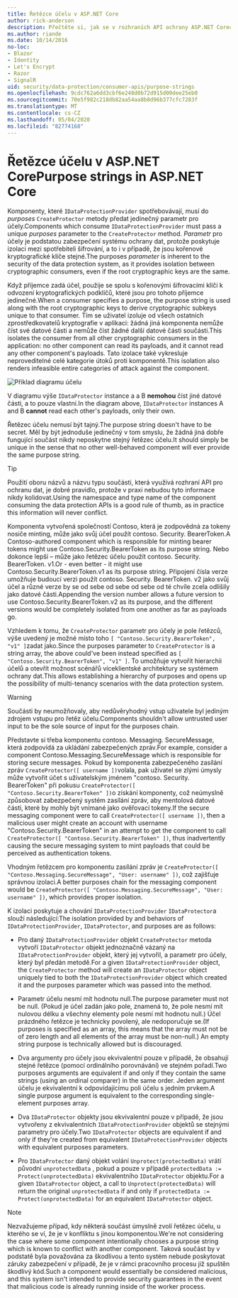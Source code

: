 ```yaml
---
title: Řetězce účelu v ASP.NET Core
author: rick-anderson
description: Přečtěte si, jak se v rozhraních API ochrany ASP.NET Corech dat používají řetězce účelu.
ms.author: riande
ms.date: 10/14/2016
no-loc:
- Blazor
- Identity
- Let's Encrypt
- Razor
- SignalR
uid: security/data-protection/consumer-apis/purpose-strings
ms.openlocfilehash: 9cdc762a6dd3cbf6e248d0b72d915d09dee25eb0
ms.sourcegitcommit: 70e5f982c218db82aa54aa8b8d96b377cfc7283f
ms.translationtype: MT
ms.contentlocale: cs-CZ
ms.lasthandoff: 05/04/2020
ms.locfileid: "82774168"
---
```

# <a name="purpose-strings-in-aspnet-core"></a><span data-ttu-id="2c3ab-103">Řetězce účelu v ASP.NET Core</span><span class="sxs-lookup"><span data-stu-id="2c3ab-103">Purpose strings in ASP.NET Core</span></span>

<a name="data-protection-consumer-apis-purposes"></a>

<span data-ttu-id="2c3ab-104">Komponenty, které `IDataProtectionProvider` spotřebovávají, musí do *purposes* `CreateProtector` metody předat jedinečný parametr pro účely.</span><span class="sxs-lookup"><span data-stu-id="2c3ab-104">Components which consume `IDataProtectionProvider` must pass a unique *purposes* parameter to the `CreateProtector` method.</span></span> <span data-ttu-id="2c3ab-105">*Parametr* pro účely je podstatou zabezpečení systému ochrany dat, protože poskytuje izolaci mezi spotřebiteli šifrování, a to i v případě, že jsou kořenové kryptografické klíče stejné.</span><span class="sxs-lookup"><span data-stu-id="2c3ab-105">The purposes *parameter* is inherent to the security of the data protection system, as it provides isolation between cryptographic consumers, even if the root cryptographic keys are the same.</span></span>

<span data-ttu-id="2c3ab-106">Když příjemce zadá účel, použije se spolu s kořenovými šifrovacími klíči k odvození kryptografických podklíčů, které jsou pro tohoto příjemce jedinečné.</span><span class="sxs-lookup"><span data-stu-id="2c3ab-106">When a consumer specifies a purpose, the purpose string is used along with the root cryptographic keys to derive cryptographic subkeys unique to that consumer.</span></span> <span data-ttu-id="2c3ab-107">Tím se uživatel izoluje od všech ostatních zprostředkovatelů kryptografie v aplikaci: žádná jiná komponenta nemůže číst své datové části a nemůže číst žádné další datové části součásti.</span><span class="sxs-lookup"><span data-stu-id="2c3ab-107">This isolates the consumer from all other cryptographic consumers in the application: no other component can read its payloads, and it cannot read any other component's payloads.</span></span> <span data-ttu-id="2c3ab-108">Tato izolace také vykresluje neproveditelné celé kategorie útoků proti komponentě.</span><span class="sxs-lookup"><span data-stu-id="2c3ab-108">This isolation also renders infeasible entire categories of attack against the component.</span></span>

![Příklad diagramu účelu](purpose-strings/_static/purposes.png)

<span data-ttu-id="2c3ab-110">V diagramu výše `IDataProtector` instance a a B **nemohou** číst jiné datové části, a to pouze vlastní.</span><span class="sxs-lookup"><span data-stu-id="2c3ab-110">In the diagram above, `IDataProtector` instances A and B **cannot** read each other's payloads, only their own.</span></span>

<span data-ttu-id="2c3ab-111">Řetězec účelu nemusí být tajný.</span><span class="sxs-lookup"><span data-stu-id="2c3ab-111">The purpose string doesn't have to be secret.</span></span> <span data-ttu-id="2c3ab-112">Měl by být jednoduše jedinečný v tom smyslu, že žádná jiná dobře fungující součást nikdy neposkytne stejný řetězec účelu.</span><span class="sxs-lookup"><span data-stu-id="2c3ab-112">It should simply be unique in the sense that no other well-behaved component will ever provide the same purpose string.</span></span>

>[!TIP]
> <span data-ttu-id="2c3ab-113">Použití oboru názvů a názvu typu součásti, která využívá rozhraní API pro ochranu dat, je dobré pravidlo, protože v praxi nebudou tyto informace nikdy kolidovat.</span><span class="sxs-lookup"><span data-stu-id="2c3ab-113">Using the namespace and type name of the component consuming the data protection APIs is a good rule of thumb, as in practice this information will never conflict.</span></span>
>
><span data-ttu-id="2c3ab-114">Komponenta vytvořená společností Contoso, která je zodpovědná za tokeny nosiče minting, může jako svůj účel použít contoso. Security. BearerToken.</span><span class="sxs-lookup"><span data-stu-id="2c3ab-114">A Contoso-authored component which is responsible for minting bearer tokens might use Contoso.Security.BearerToken as its purpose string.</span></span> <span data-ttu-id="2c3ab-115">Nebo dokonce lepší – může jako řetězec účelu použít contoso. Security. BearerToken. v1.</span><span class="sxs-lookup"><span data-stu-id="2c3ab-115">Or - even better - it might use Contoso.Security.BearerToken.v1 as its purpose string.</span></span> <span data-ttu-id="2c3ab-116">Připojení čísla verze umožňuje budoucí verzi použít contoso. Security. BearerToken. v2 jako svůj účel a různé verze by se od sebe od sebe od sebe od té chvíle zcela odlišily jako datové části.</span><span class="sxs-lookup"><span data-stu-id="2c3ab-116">Appending the version number allows a future version to use Contoso.Security.BearerToken.v2 as its purpose, and the different versions would be completely isolated from one another as far as payloads go.</span></span>

<span data-ttu-id="2c3ab-117">Vzhledem k tomu, že `CreateProtector` parametr pro účely je pole řetězců, výše uvedený je možné místo toho `[ "Contoso.Security.BearerToken", "v1" ]`zadat jako.</span><span class="sxs-lookup"><span data-stu-id="2c3ab-117">Since the purposes parameter to `CreateProtector` is a string array, the above could've been instead specified as `[ "Contoso.Security.BearerToken", "v1" ]`.</span></span> <span data-ttu-id="2c3ab-118">To umožňuje vytvořit hierarchii účelů a otevřít možnost scénářů víceklientské architektury se systémem ochrany dat.</span><span class="sxs-lookup"><span data-stu-id="2c3ab-118">This allows establishing a hierarchy of purposes and opens up the possibility of multi-tenancy scenarios with the data protection system.</span></span>

<a name="data-protection-contoso-purpose"></a>

>[!WARNING]
> <span data-ttu-id="2c3ab-119">Součásti by neumožňovaly, aby nedůvěryhodný vstup uživatele byl jediným zdrojem vstupu pro řetěz účelu.</span><span class="sxs-lookup"><span data-stu-id="2c3ab-119">Components shouldn't allow untrusted user input to be the sole source of input for the purposes chain.</span></span>
>
><span data-ttu-id="2c3ab-120">Představte si třeba komponentu contoso. Messaging. SecureMessage, která zodpovídá za ukládání zabezpečených zpráv.</span><span class="sxs-lookup"><span data-stu-id="2c3ab-120">For example, consider a component Contoso.Messaging.SecureMessage which is responsible for storing secure messages.</span></span> <span data-ttu-id="2c3ab-121">Pokud by komponenta zabezpečeného zasílání zpráv `CreateProtector([ username ])`volala, pak uživatel se zlými úmysly může vytvořit účet s uživatelským jménem "contoso. Security. BearerToken" při pokusu `CreateProtector([ "Contoso.Security.BearerToken" ])`o získání komponenty, což neúmyslně způsobovat zabezpečený systém zasílání zpráv, aby mentolová datové části, které by mohly být vnímané jako ověřovací tokeny.</span><span class="sxs-lookup"><span data-stu-id="2c3ab-121">If the secure messaging component were to call `CreateProtector([ username ])`, then a malicious user might create an account with username "Contoso.Security.BearerToken" in an attempt to get the component to call `CreateProtector([ "Contoso.Security.BearerToken" ])`, thus inadvertently causing the secure messaging system to mint payloads that could be perceived as authentication tokens.</span></span>
>
><span data-ttu-id="2c3ab-122">Vhodným řetězcem pro komponentu zasílání zpráv je `CreateProtector([ "Contoso.Messaging.SecureMessage", "User: username" ])`, což zajišťuje správnou izolaci.</span><span class="sxs-lookup"><span data-stu-id="2c3ab-122">A better purposes chain for the messaging component would be `CreateProtector([ "Contoso.Messaging.SecureMessage", "User: username" ])`, which provides proper isolation.</span></span>

<span data-ttu-id="2c3ab-123">K izolaci poskytuje a chování `IDataProtectionProvider` `IDataProtector`a slouží následující:</span><span class="sxs-lookup"><span data-stu-id="2c3ab-123">The isolation provided by and behaviors of `IDataProtectionProvider`, `IDataProtector`, and purposes are as follows:</span></span>

* <span data-ttu-id="2c3ab-124">Pro daný `IDataProtectionProvider` objekt `CreateProtector` metoda vytvoří `IDataProtector` objekt jednoznačně vázaný na `IDataProtectionProvider` objekt, který jej vytvořil, a parametr pro účely, který byl předán metodě.</span><span class="sxs-lookup"><span data-stu-id="2c3ab-124">For a given `IDataProtectionProvider` object, the `CreateProtector` method will create an `IDataProtector` object uniquely tied to both the `IDataProtectionProvider` object which created it and the purposes parameter which was passed into the method.</span></span>

* <span data-ttu-id="2c3ab-125">Parametr účelu nesmí mít hodnotu null.</span><span class="sxs-lookup"><span data-stu-id="2c3ab-125">The purpose parameter must not be null.</span></span> <span data-ttu-id="2c3ab-126">(Pokud je účel zadán jako pole, znamená to, že pole nesmí mít nulovou délku a všechny elementy pole nesmí mít hodnotu null.) Účel prázdného řetězce je technicky povolený, ale nedoporučuje se.</span><span class="sxs-lookup"><span data-stu-id="2c3ab-126">(If purposes is specified as an array, this means that the array must not be of zero length and all elements of the array must be non-null.) An empty string purpose is technically allowed but is discouraged.</span></span>

* <span data-ttu-id="2c3ab-127">Dva argumenty pro účely jsou ekvivalentní pouze v případě, že obsahují stejné řetězce (pomocí ordinálního porovnávání) ve stejném pořadí.</span><span class="sxs-lookup"><span data-stu-id="2c3ab-127">Two purposes arguments are equivalent if and only if they contain the same strings (using an ordinal comparer) in the same order.</span></span> <span data-ttu-id="2c3ab-128">Jeden argument účelu je ekvivalentní k odpovídajícímu poli účelu s jedním prvkem.</span><span class="sxs-lookup"><span data-stu-id="2c3ab-128">A single purpose argument is equivalent to the corresponding single-element purposes array.</span></span>

* <span data-ttu-id="2c3ab-129">Dva `IDataProtector` objekty jsou ekvivalentní pouze v případě, že jsou vytvořeny z ekvivalentních `IDataProtectionProvider` objektů se stejnými parametry pro účely.</span><span class="sxs-lookup"><span data-stu-id="2c3ab-129">Two `IDataProtector` objects are equivalent if and only if they're created from equivalent `IDataProtectionProvider` objects with equivalent purposes parameters.</span></span>

* <span data-ttu-id="2c3ab-130">Pro `IDataProtector` daný objekt volání `Unprotect(protectedData)` vrátí původní `unprotectedData` , pokud a pouze v případě `protectedData := Protect(unprotectedData)` ekvivalentního `IDataProtector` objektu.</span><span class="sxs-lookup"><span data-stu-id="2c3ab-130">For a given `IDataProtector` object, a call to `Unprotect(protectedData)` will return the original `unprotectedData` if and only if `protectedData := Protect(unprotectedData)` for an equivalent `IDataProtector` object.</span></span>

> [!NOTE]
> <span data-ttu-id="2c3ab-131">Nezvažujeme případ, kdy některá součást úmyslně zvolí řetězec účelu, u kterého se ví, že je v konfliktu s jinou komponentou.</span><span class="sxs-lookup"><span data-stu-id="2c3ab-131">We're not considering the case where some component intentionally chooses a purpose string which is known to conflict with another component.</span></span> <span data-ttu-id="2c3ab-132">Taková součást by v podstatě byla považována za škodlivou a tento systém nebude poskytovat záruky zabezpečení v případě, že je v rámci pracovního procesu již spuštěn škodlivý kód.</span><span class="sxs-lookup"><span data-stu-id="2c3ab-132">Such a component would essentially be considered malicious, and this system isn't intended to provide security guarantees in the event that malicious code is already running inside of the worker process.</span></span>
